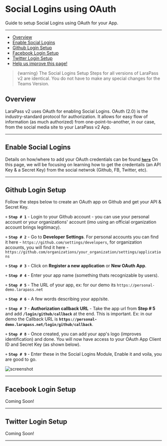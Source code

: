 # Social Logins using OAuth

Guide to setup Social Logins using OAuth for your App.

---

- [Overview](#Overview)
- [Enable Social Logins](#enable)
- [Github Login Setup](#github)
- [Facebook Login Setup](#facebook)
- [Twitter Login Setup](#twitter)
- [<a href="https://github.com/larapass/docs/edit/master/resources/docs/teams/misc/social-logins.md" target="_blank"><i class="fa fa-edit"></i> Help us improve this page!</a>](#)

> {warning} The Social Logins Setup Steps for all versions of LaraPass v2 are identical. You do not have to make any special changes for the Teams Version.

<a name="overview"></a>
## Overview

LaraPass v2 uses OAuth for enabling Social Logins. OAuth (2.0) is the industry-standard protocol for authorization. It allows for easy flow of information (as much authorized) from one-point-to-another, in our case, from the social media site to your LaraPass v2 App.

---

<a name="enable"></a>
## Enable Social Logins

Details on how/where to add your OAuth credentials can be found [**`here`**](../admin/modules-manager#social) On this page, we will be focusing on learning how to get the credentails (an API Key & a Secret Key) from the social netwrok (Github, FB, Twitter, etc).

---

<a name="github"></a>
## Github Login Setup

Follow the steps below to create an OAuth app on Github and get your API & Secret Key.

`+` **`Step # 1`** - Login to your Github account - you can use your personal account or your organizations' account (imo using an official organization account brings legitimacy).
  
`+` **`Step # 2`** - Go to **Developer Settings**. For personal accounts you can find it here - `https://github.com/settings/developers`, for organization accounts, you will find it here - `https://github.com/organizations/your_organization/settings/applications`
  
`+` **`Step # 3`** - Click on **Register a new application** or **New OAuth App**.
  
`+` **`Step # 4`** - Enter your app name (something thats recognizable by users).
  
`+` **`Step # 5`** - The URL of your app, ex: for our demo its `https://personal-demo.larapass.net`
  
`+` **`Step # 6`** - A few words describing your app/site.
  
`+` **`Step # 7`** - **Authorization callback URL** - Take the app url from **Step # 5** and add **`/login/github/callback`** at the end. This is important. Ex: in our demo the Callback URL is **`https://personal-demo.larapass.net/login/github/callback`**.
  
`+` **`Step # 8`** - Once created, you can add your app's logo (improves identification) and done. You will now have access to your OAuth App Client ID and Secret Key (as shown below).
  
`+` **`Step # 9`** - Enter these in the Social Logins Module, Enable it and voila, you are good to go.

![screenshot](/screenshots/misc/social/github-creds.png)


---

<a name="facebook"></a>
## Facebook Login Setup

Coming Soon!

---

<a name="twitter"></a>
## Twitter Login Setup

Coming Soon!

---
<br />
<larecipe-feedback message="Thankyou for your feedback!">
</larecipe-feedback>
